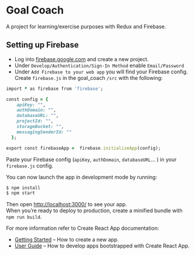# Goal Coach

A project for learning/exercise purposes with Redux and Firebase.

## Setting up Firebase

* Log into [firebase.google.com](https://firebase.google.com/) and create a new project.
* Under `Develop/Authentication/Sign-In Method` enable `Email/Password`
* Under `Add Firebase to your web app` you will find your Firebase config. Create `firebase.js` in the goal_coach `/src` with the following:

```ruby
import * as firebase from 'firebase';

const config = {
    apiKey: "",
    authDomain: "",
    databaseURL: "",
    projectId: "",
    storageBucket: "",
    messagingSenderId: ""
  };

export const firebaseApp =  firebase.initializeApp(config);
```
Paste your Firebase config (`apiKey`, `authDomain`, `databaseURL`... ) in your `firebase.js` config.

You can now launch the app in development mode by running:

```sh
$ npm install
$ npm start
```

Then open [http://localhost:3000/](http://localhost:3000/) to see your app.<br>
When you’re ready to deploy to production, create a minified bundle with `npm run build`.

For more information refer to Create React App documentation:

* [Getting Started](https://github.com/facebookincubator/create-react-app#getting-started) – How to create a new app.
* [User Guide](https://github.com/facebookincubator/create-react-app/blob/master/packages/react-scripts/template/README.md) – How to develop apps bootstrapped with Create React App.

